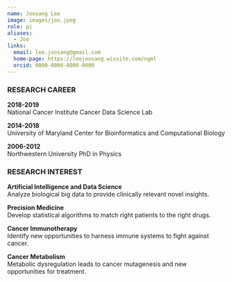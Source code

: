 ```yaml
---
name: Joosang Lee
image: images/joo.jpeg
role: pi
aliases:
  - Joo
links:
  email: lee.joosang@gmail.com
  home-page: https://leejoosang.wixsite.com/ngml
  orcid: 0000-0000-0000-0000
---
```


### RESEARCH CAREER
**2018-2019**  
National Cancer Institute
Cancer Data Science Lab

**2014-2018**  
University of Maryland
Center for Bioinformatics and Computational Biology

**2006-2012**  
Northwestern University
PhD in Physics


### RESEARCH INTEREST
 
**Artificial Intelligence and Data Science**  
Analyze biological big data to provide clinically relevant novel insights.

**Precision Medicine**  
Develop statistical algorithms to match right patients to the right drugs.

**Cancer Immunotherapy**  
Identify new opportunities to harness immune systems to fight against cancer.

**Cancer Metabolism**  
Metabolic dysregulation leads to cancer mutagenesis and new opportunities for treatment.
